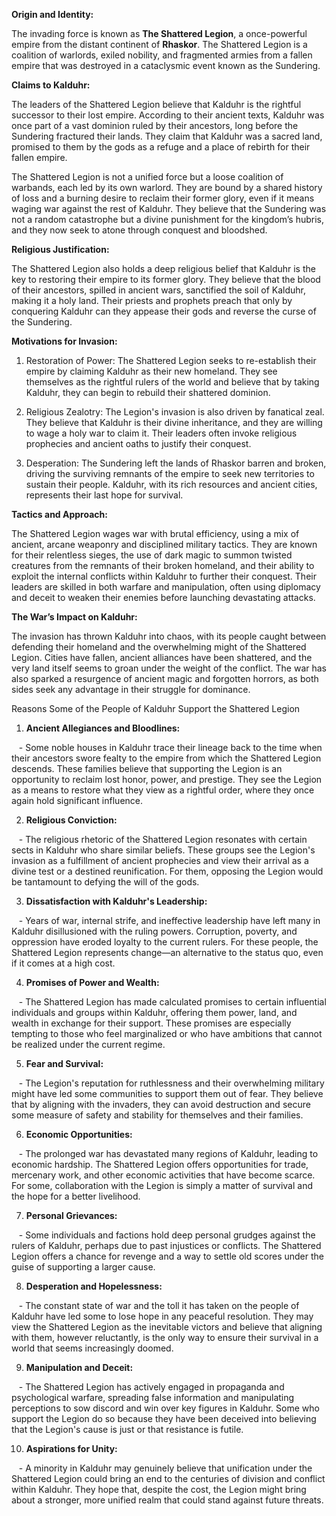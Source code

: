   
**Origin and Identity:**

The invading force is known as **The Shattered Legion**, a once-powerful empire from the distant continent of **Rhaskor**. The Shattered Legion is a coalition of warlords, exiled nobility, and fragmented armies from a fallen empire that was destroyed in a cataclysmic event known as the Sundering.
 

**Claims to Kalduhr:**

The leaders of the Shattered Legion believe that Kalduhr is the rightful successor to their lost empire. According to their ancient texts, Kalduhr was once part of a vast dominion ruled by their ancestors, long before the Sundering fractured their lands. They claim that Kalduhr was a sacred land, promised to them by the gods as a refuge and a place of rebirth for their fallen empire.
 

The Shattered Legion is not a unified force but a loose coalition of warbands, each led by its own warlord. They are bound by a shared history of loss and a burning desire to reclaim their former glory, even if it means waging war against the rest of Kalduhr. They believe that the Sundering was not a random catastrophe but a divine punishment for the kingdom’s hubris, and they now seek to atone through conquest and bloodshed.

  

**Religious Justification:**

The Shattered Legion also holds a deep religious belief that Kalduhr is the key to restoring their empire to its former glory. They believe that the blood of their ancestors, spilled in ancient wars, sanctified the soil of Kalduhr, making it a holy land. Their priests and prophets preach that only by conquering Kalduhr can they appease their gods and reverse the curse of the Sundering.

  

**Motivations for Invasion:**

1. Restoration of Power: The Shattered Legion seeks to re-establish their empire by claiming Kalduhr as their new homeland. They see themselves as the rightful rulers of the world and believe that by taking Kalduhr, they can begin to rebuild their shattered dominion.

2. Religious Zealotry: The Legion's invasion is also driven by fanatical zeal. They believe that Kalduhr is their divine inheritance, and they are willing to wage a holy war to claim it. Their leaders often invoke religious prophecies and ancient oaths to justify their conquest.  

3. Desperation: The Sundering left the lands of Rhaskor barren and broken, driving the surviving remnants of the empire to seek new territories to sustain their people. Kalduhr, with its rich resources and ancient cities, represents their last hope for survival.

  

**Tactics and Approach:**

The Shattered Legion wages war with brutal efficiency, using a mix of ancient, arcane weaponry and disciplined military tactics. They are known for their relentless sieges, the use of dark magic to summon twisted creatures from the remnants of their broken homeland, and their ability to exploit the internal conflicts within Kalduhr to further their conquest. Their leaders are skilled in both warfare and manipulation, often using diplomacy and deceit to weaken their enemies before launching devastating attacks.

  

**The War’s Impact on Kalduhr:**

The invasion has thrown Kalduhr into chaos, with its people caught between defending their homeland and the overwhelming might of the Shattered Legion. Cities have fallen, ancient alliances have been shattered, and the very land itself seems to groan under the weight of the conflict. The war has also sparked a resurgence of ancient magic and forgotten horrors, as both sides seek any advantage in their struggle for dominance.

  

Reasons Some of the People of Kalduhr Support the Shattered Legion  

1. **Ancient Allegiances and Bloodlines:**

   - Some noble houses in Kalduhr trace their lineage back to the time when their ancestors swore fealty to the empire from which the Shattered Legion descends. These families believe that supporting the Legion is an opportunity to reclaim lost honor, power, and prestige. They see the Legion as a means to restore what they view as a rightful order, where they once again hold significant influence.

  

2. **Religious Conviction:**

   - The religious rhetoric of the Shattered Legion resonates with certain sects in Kalduhr who share similar beliefs. These groups see the Legion's invasion as a fulfillment of ancient prophecies and view their arrival as a divine test or a destined reunification. For them, opposing the Legion would be tantamount to defying the will of the gods.

  

3. **Dissatisfaction with Kalduhr's Leadership:**

   - Years of war, internal strife, and ineffective leadership have left many in Kalduhr disillusioned with the ruling powers. Corruption, poverty, and oppression have eroded loyalty to the current rulers. For these people, the Shattered Legion represents change—an alternative to the status quo, even if it comes at a high cost.

  

4. **Promises of Power and Wealth:**

   - The Shattered Legion has made calculated promises to certain influential individuals and groups within Kalduhr, offering them power, land, and wealth in exchange for their support. These promises are especially tempting to those who feel marginalized or who have ambitions that cannot be realized under the current regime.

  

5. **Fear and Survival:**

   - The Legion's reputation for ruthlessness and their overwhelming military might have led some communities to support them out of fear. They believe that by aligning with the invaders, they can avoid destruction and secure some measure of safety and stability for themselves and their families.

  

6. **Economic Opportunities:**

   - The prolonged war has devastated many regions of Kalduhr, leading to economic hardship. The Shattered Legion offers opportunities for trade, mercenary work, and other economic activities that have become scarce. For some, collaboration with the Legion is simply a matter of survival and the hope for a better livelihood.

  

7. **Personal Grievances:**

   - Some individuals and factions hold deep personal grudges against the rulers of Kalduhr, perhaps due to past injustices or conflicts. The Shattered Legion offers a chance for revenge and a way to settle old scores under the guise of supporting a larger cause.

  

8. **Desperation and Hopelessness:**

   - The constant state of war and the toll it has taken on the people of Kalduhr have led some to lose hope in any peaceful resolution. They may view the Shattered Legion as the inevitable victors and believe that aligning with them, however reluctantly, is the only way to ensure their survival in a world that seems increasingly doomed.

  

9. **Manipulation and Deceit:**

   - The Shattered Legion has actively engaged in propaganda and psychological warfare, spreading false information and manipulating perceptions to sow discord and win over key figures in Kalduhr. Some who support the Legion do so because they have been deceived into believing that the Legion's cause is just or that resistance is futile.

  

10. **Aspirations for Unity:**

   - A minority in Kalduhr may genuinely believe that unification under the Shattered Legion could bring an end to the centuries of division and conflict within Kalduhr. They hope that, despite the cost, the Legion might bring about a stronger, more unified realm that could stand against future threats.
